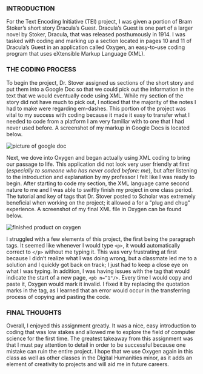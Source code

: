 
### INTRODUCTION

For the Text Encoding Initiative (TEI) project, I was given a portion of Bram Stoker’s short story Dracula’s Guest. Dracula’s Guest is one part of a larger novel by Stoker, Dracula, that was released posthumously in 1914. I was tasked with coding and marking up a section located in pages 10 and 11 of Dracula’s Guest in an application called Oxygen, an easy-to-use coding program that uses eXtensible Markup Language (XML).

### THE CODING PROCESS

To begin the project, Dr. Stover assigned us sections of the short story and put them into a Google Doc so that we could pick out the information in the text that we would eventually code using XML. While my section of the story did not have much to pick out, I noticed that the majority of the notes I had to make were regarding em-dashes. This portion of the project was vital to my success with coding because it made it easy to transfer what I needed to code from a platform I am very familiar with to one that I had never used before. A screenshot of my markup in Google Docs is located below.

![picture of google doc](https://madelynritter.github.io/Madelyns-Blog/images/google.jpg)

Next, we dove into Oxygen and began actually using XML coding to bring our passage to life. This application did not look very user friendly at first (*especially to someone who has never coded before: me*), but after listening to the introduction and explanation by my professor I felt like I was ready to begin. After starting to code my section, the XML language came second nature to me and I was able to swiftly finish my project in one class period. The tutorial and key of tags that Dr. Stover posted to Scholar was extremely beneficial when working on the project; it allowed a for a "plug and chug" experience. A screenshot of my final XML file in Oxygen can be found below.

![finished product on oxygen](https://madelynritter.github.io/Madelyns-Blog/images/oxygen.jpg)

I struggled with a few elements of this project, the first being the paragraph tags. It seemed like whenever I would type `<p>`, it would automatically correct to `</p>` without me typing it. This was very frustrating at first because I didn’t realize what I was doing wrong, but a classmate led me to a solution and I quickly got back on track; I just had to keep a close eye on what I was typing. In addition, I was having issues with the tag that would indicate the start of a new page, `<pb n=“1"/>`. Every time I would copy and paste it, Oxygen would mark it invalid. I fixed it by replacing the quotation marks in the tag, as I learned that an error would occur in the transferring process of copying and pasting the code. 

### FINAL THOUGHTS

Overall, I enjoyed this assignment greatly. It was a nice, easy introduction to coding that was low stakes and allowed me to explore the field of computer science for the first time. The greatest takeaway from this assignment was that I must pay attention to detail in order to be successful because one mistake can ruin the entire project. I hope that we use Oxygen again in this class as well as other classes in the Digital Humanities minor, as it adds an element of creativity to projects and will aid me in future careers.
